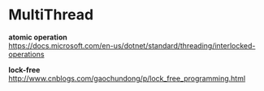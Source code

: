 # MultiThread

**atomic operation**   
https://docs.microsoft.com/en-us/dotnet/standard/threading/interlocked-operations


**lock-free**  
http://www.cnblogs.com/gaochundong/p/lock_free_programming.html  
